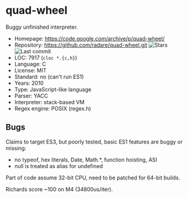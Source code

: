 # quad-wheel

Buggy unfinished interpreter.

* Homepage:     https://code.google.com/archive/p/quad-wheel/
* Repository:   https://github.com/radare/quad-wheel.git <span class="shields"><img src="https://img.shields.io/github/stars/radare/quad-wheel?label=&style=flat-square" alt="Stars" title="Stars"><img src="https://img.shields.io/github/last-commit/radare/quad-wheel?label=&style=flat-square" alt="Last commit" title="Last commit"></span>
* LOC:          7917 (`cloc *.{c,h}`)
* Language:     C
* License:      MIT
* Standard:     no (can't run ES1)
* Years:        2010
* Type:         JavaScript-like language
* Parser:       YACC
* Interpreter:  stack-based VM
* Regex engine: POSIX (regex.h)

## Bugs

Claims to target ES3, but poorly tested, basic ES1 features are buggy or missing:
  * no typeof, hex literals, Date, Math.\*, function hoisting, ASI
  * null is treated as alias for undefined

Part of code assume 32-bit CPU, need to be patched for 64-bit builds.

Richards score ~100 on M4 (34800us/iter).
